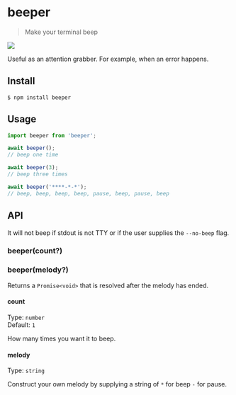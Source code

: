 # beeper

> Make your terminal beep

![](https://cloud.githubusercontent.com/assets/170270/5261236/f8471100-7a49-11e4-81af-96cd09a522d9.gif)

Useful as an attention grabber. For example, when an error happens.

## Install

```
$ npm install beeper
```

## Usage

```js
import beeper from 'beeper';

await beeper();
// beep one time

await beeper(3);
// beep three times

await beeper('****-*-*');
// beep, beep, beep, beep, pause, beep, pause, beep
```

## API

It will not beep if stdout is not TTY or if the user supplies the `--no-beep` flag.

### beeper(count?)
### beeper(melody?)

Returns a `Promise<void>` that is resolved after the melody has ended.

#### count

Type: `number`\
Default: `1`

How many times you want it to beep.

#### melody

Type: `string`

Construct your own melody by supplying a string of `*` for beep `-` for pause.
